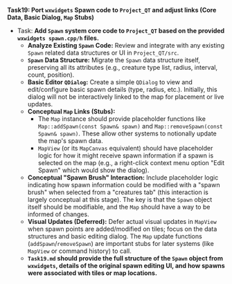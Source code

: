 **Task19: Port `wxwidgets` Spawn code to `Project_QT` and adjust links (Core Data, Basic Dialog, `Map` Stubs)**
- Task: **Add `Spawn` system core code to `Project_QT` based on the provided `wxwidgets spawn.cpp/h` files.**
    - **Analyze Existing `Spawn` Code:** Review and integrate with any existing `Spawn` related data structures or UI in `Project_QT/src`.
    - **`Spawn` Data Structure:** Migrate the `Spawn` data structure itself, preserving all its attributes (e.g., creature type list, radius, interval, count, position).
    - **Basic Editor `QDialog`:** Create a simple `QDialog` to view and edit/configure basic spawn details (type, radius, etc.). Initially, this dialog will not be interactively linked to the map for placement or live updates.
    - **Conceptual `Map` Links (Stubs):**
        -   The `Map` instance should provide placeholder functions like `Map::addSpawn(const Spawn& spawn)` and `Map::removeSpawn(const Spawn& spawn)`. These allow other systems to notionally update the map's spawn data.
        -   `MapView` (or its `MapCanvas` equivalent) should have placeholder logic for how it might receive spawn information if a spawn is selected on the map (e.g., a right-click context menu option "Edit Spawn" which would show the dialog).
    - **Conceptual "Spawn Brush" Interaction:** Include placeholder logic indicating how spawn information could be modified with a "spawn brush" when selected from a "creatures tab" (this interaction is largely conceptual at this stage). The key is that the `Spawn` object itself should be modifiable, and the `Map` should have a way to be informed of changes.
    - **Visual Updates (Deferred):** Defer actual visual updates in `MapView` when spawn points are added/modified on tiles; focus on the data structures and basic editing dialog. The `Map` update functions (`addSpawn`/`removeSpawn`) are important stubs for later systems (like `MapView` or command history) to call.
    - **`Task19.md` should provide the full structure of the `Spawn` object from `wxwidgets`, details of the original spawn editing UI, and how spawns were associated with tiles or map locations.**
